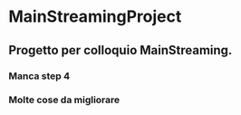 # MainStreamingProject
## Progetto per colloquio MainStreaming. 
### Manca step 4 
### Molte cose da migliorare
